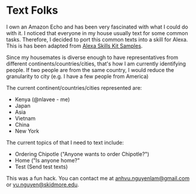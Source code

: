 # Text Folks

I own an Amazon Echo and has been very fascinated with what I could do with it. I noticed that everyone in my house usually text for some common tasks. Therefore, I decided to port this common texts into a skill for Alexa.  
This is has been adapted from [Alexa Skills Kit Samples](https://developer.amazon.com/appsandservices/solutions/alexa/alexa-skills-kit).

Since my housemates is diverse enough to have representatives from different continents/countries/cities, that's how I am currently identifying people. If two people are from the same country, I would reduce the granularity to city (e.g. I have a few people from America)   

The current continent/countries/cities represented are:

* Kenya (@nlavee - me)
* Japan
* Asia
* Vietnam
* China
* New York

The current topics of that I need to text include:

* Ordering Chipotle ("Anyone wants to order Chipotle?")
* Home ("Is anyone home?"
* Test (Send test texts)

This was a fun hack. You can contact me at anhvu.nguyenlam@gmail.com or vu.nguyen@skidmore.edu.
